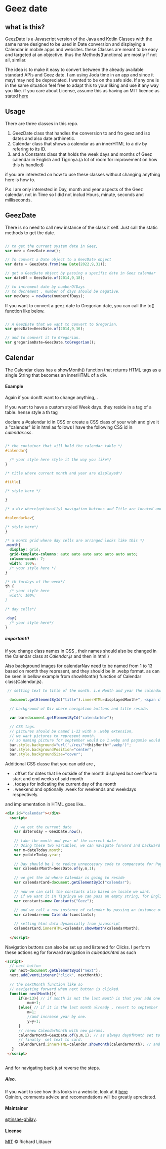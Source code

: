 # Geez date


## what is this?

GeezDate is a Javascript version of the Java and Kotlin Classes with the same name designed to be used in Date conversion and displaying a Calendar in mobile apps and websites.  these Classes are meant to be easy and targeted at an objective. thus the Methods(functions) are mostly if not all, similar.

The idea is to make it easy to convert between the already available standard APIs and Geez date.  I am using Joda time in an app and since it may( may not) be depreciated. I wanted to be on the safe side. If any one is in the same situation feel free to adapt this to your liking and use it any way you like.
if you care about License, assume this as having an MIT licence as stated <a href="https://choosealicense.com/licenses/mit/">here</a>


## Usage

There are three classes in this repo. 

<ol>
  <li> GeezDate class that handles the conversion to and fro geez and iso dates and also date arthimetic.</li>
  <li> Calendar class that shows a calendar as an innerHTML to a div by refering to its ID.</li>
  <li> and a Constants class that holds the week days and months of Geez calendar in English and Tigrinya.(a lot of room for improvement on how this is handled) </li>
</ol>

if you are interested on how to use these classes without changing anything here is how to.

P.s I am only interested in Day, month and year aspects of the Geez calendar. not in Time so I did not includ Hours, minute, seconds and milliseconds.


## GeezDate

There is no need to call new instance of the class it self. Just call the static methods to get the date.



```javascript

// to get the current system date in Geez,
var now = GeezDate.now(); 

// To convert a Date object to a GeezDate object
var date = GeezDate.from(new Date(2022,9,31)); 

// get a GeezDate object by passing a specific date in Geez calendar
var dateOf = GeezDate.of(2014,9,18);  

// to increment date by numberOfDays 
// to decrement , number of days should be negative.
var newDate = newDate(numberOfDays);


```

If you want to convert a geez date to Gregorian date, you can call the to() function like below.


```javascript

// A GeezDate that we want to convert to Gregorian.
var geezDate=GeezDate.of(2014,9,16);

// and to convert it to Gregorian.
var gregorianDate=GeezDate.toGregorian();


```

## Calendar

The Calendar class has a showMonth() function that returns HTML tags as a single String that becomes an innerHTML of a div.

#### Example 

Again if you don#t want to change anything,..

If you want to have a custom styled Week days. they reside in a <th> tag of a table. hense style a th tag

declare a #calendar id in CSS or create a CSS class of your wish and give it a "calendar" id in html as follows
I have the following CSS id in *calendar.css*.
  
  ``` css
  
  /* the container that will hold the calendar table */
  #calendar{
  
    /* your style here style it the way you like*/
  }
  
  /* title where current month and year are displayed*/
  
  #title{
  
  /* style here */
  
  }
  
  /* a div where(optionally) navigation buttons and Title are located and background changes dynamically.*/
  
  #calendarNav{
  
  /* style here*/
  }
  
  /* a month grid where day cells are arranged looks like this */
  .month{
    display: grid;
    grid-template-columns: auto auto auto auto auto auto auto;
    column-count: 7;
    width: 100%;
    /* your style here */
  }
  
  /* th fordays of the week*/
  th {
    /* your style here 
    width: 100%;
  }
  
  /* day cells*/
  
  .day{
    /* your style here*/
  }
  
  ```
  
 ##### important!!
 if you change class names in CSS , their names should also be changed in the Calendar class at *Calendar.js* 
 and then in html.\
  
 Also background images for calendarNav need to be named from 1 to 13 based on month they represent, and they should be in .webp format.
 as can be seen in bellow example from showMonth() function of Calendar class(Calendar.js).
  
  ``` javascript
   // setting text to title of the month. i.e Month and year the calendar is on.
  
    document.getElementById("title").innerHTML=displayedMonth+", <span class=\"latin\">"+thisYear+"</span>";

    // background of Div where navigation buttons and title reside.
  
    var bar=document.getElementById("calendarNav");

    // CSS tags.
    // pictures should be named 1-13 with a .webp extension,
    // we want pictures to represent month.
    // so naming picture for september would be 1.webp and pagumie would be 13.webp
    bar.style.background="url('./res/"+thisMonth+".webp')";
    bar.style.backgroundPosition="center";
    bar.style.backgroundSize="cover";
  
  ```
 
  
  Additional CSS classe that you can add are ,
  
  <ul>
    <li> . offset for dates that lie outside of the month displayed but overflow to start and end weeks of said month</li>
    <li> . todays for indicating the current day of the month</li>
    <li> . weekend and optionally .week for weekends and weekdays respectively.</li>
  </ul>
  
  and implementation in HTML goes like..
  
```html
<div id="calendar"></div>
  <script>
    
    // we get the current date
    var dateToday = GeezDate.now();
    
    // take the month and year of the current date
    // Using these two variables, we can navigate forward and backward in months and years. 
    var m=dateToday.month;                    
    var y=dateToday.year;
    
    // Day should be 1 to reduce unneccesary code to compensate for Pagumie date error.
    var calendarMonth=GeezDate.of(y,m,1);
    
    // we get the id where Calendar is going to reside
    var calendarCard=document.getElementById("calendar");
    
    // now we can call the constants also based on locale we want. 
    // if we want it in Tigrinya we can pass an empty string, for English we pass "iso"
    var constants=new Constants("Geez");
    
    // and we call a new instance of calendar by passing an instance of Constants
    var calendar=new Calendar(constants);

    // setting html data dynamically from javascript 
    calendarCard.innerHTML=calendar.showMonth(calendarMonth); 
    
  </script>
  ```
  Navigation buttons can also be set up and listened for Clicks.  I perform these actions eg for forward navigation in *calendar.html* as such 
  
  
  ```html
  <script>
    // next button
    var next=document.getElementById("next"); 
    next.addEventListener("click", nextMonth);
    
    // the nextMonth function like so
    // navigating forward when next button is clicked. 
    function nextMonth(){
        if(m<13){ // if month is not the last month in that year add one
            m=m+1;
        }else{ // if it is the last month already , revert to september
            m=1;
            //and increase year by one.
            y=y+1;
        }
        // renew CalendarMonth with new params.
        calendarMonth=GeezDate.of(y,m,1); // as always dayOfMonth set to 1;
        // finally  set text to card.
        calendarCard.innerHTML=calendar.showMonth(calendarMonth); // and we are done.
     }
   </script>
   
  ```
    
And for navigating back just reverse the steps. 

##### Also.
If you want to see how this looks in a website, look at it <a href="https://tinsae-ghilay.github.io/calendar.html">here</a>\
Opinion, comments advice and recomendations will be greatly apreciated.

#### Maintainer
  
[@tinsae-ghilay](https://github.com/tinsae-ghilay).
    
#### License

[MIT](LICENSE) © Richard Littauer
